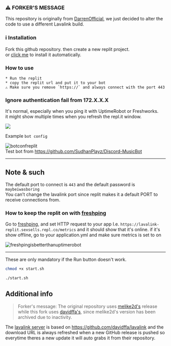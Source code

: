 ### ⚠️ FORKER'S MESSAGE
This repository is originally from [DarrenOfficial](https://github.com/DarrenOfficial), we just decided to alter the code to use a different Lavalink build.

### ℹ  Installation

Fork this github repository. then create a new replit project. \
or [click me](https://replit.com/github/kajise/lavalink-replit) to install it automatically.

### How to use
```
* Run the replit
* copy the replit url and put it to your bot
⚠ Make sure you remove `https://` and always connect with the port 443 
```

### Ignore authentication fail from 172.X.X.X
It's normal, especially when you ping it with UptimeRobot or Freshworks. \
it might show multiple times when you refresh the repl.it window.

![](https://cdn.discordapp.com/attachments/855346696590589976/947185882056777818/unknown.png)

Example `bot config`


![botconfreplit](https://cdn.darrennathanael.com/assets/discord/lavalinkconfigbot.jpeg) \
Test bot from https://github.com/SudhanPlayz/Discord-MusicBot

- - -

## Note & such
The default port to connect is `443` and the default password is `maybeiwasboring` \
You can’t change the lavalink port since replit makes it a default PORT to receive connections from.

### How to keep the replit on with [freshping](https://www.freshworks.com/website-monitoring/)
Go to [freshping](https://www.freshworks.com/website-monitoring/), and set HTTP request to your app I.e. `https://lavalink-replit.sexsells.repl.co/metrics`
and it should show that it's online. if it's show offline, go to your application.yml and make sure metrics is set to on

![freshpingisbetterthanuptimerobot](https://darrennathanael.com/cdn/873E3AB4-8862-49A2-B5F6-5A0B97E3BCF1.jpeg)

- - -
These are only mandatory if the Run button doesn't work.
```bash
chmod +x start.sh
```
```bash
./start.sh
```


## Additional info
> Forker's message:
> The original repository uses [melike2d's](https://github.com/melike2d) release while this fork uses [davidffa's](https://github.com/davidffa), since melike2d's version has been archived due to inactivity.

The [lavalink server](https://github.com/davidffa/lavalink) is based on https://github.com/davidffa/lavalink and the download URL is always refreshed when a new GitHub release is pushed so everytime theres a new update it will auto grabs it from their repository.
